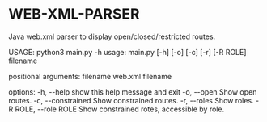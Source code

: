# WEB-XML-PARSER
Java web.xml parser to display open/closed/restricted routes.

USAGE:
python3 main.py -h
usage: main.py [-h] [-o] [-c] [-r] [-R ROLE] filename

positional arguments:
  filename              web.xml filename

options:
  -h, --help            show this help message and exit
  -o, --open            Show open routes.
  -c, --constrained     Show constrained routes.
  -r, --roles           Show roles.
  -R ROLE, --role ROLE  Show constrained rotes, accessible by role.